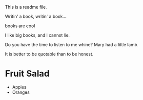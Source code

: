 This is a readme file.

Writin' a book, writin' a book...

books are cool

I like big books, and I cannot lie.

Do you have the time to listen to me whine?
Mary had a little lamb.

It is better to be quotable than to be honest.

Fruit Salad
===========
- Apples
- Oranges
